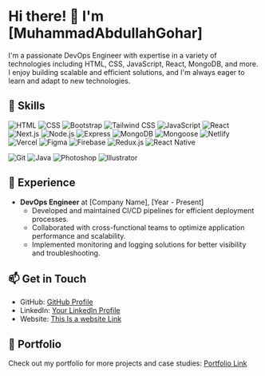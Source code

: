 

# Hi there! 👋 I'm [MuhammadAbdullahGohar]



I'm a passionate DevOps Engineer with expertise in a variety of technologies including HTML, CSS, JavaScript, React, MongoDB, and more. I enjoy building scalable and efficient solutions, and I'm always eager to learn and adapt to new technologies.

## 🚀 Skills

![HTML](https://img.shields.io/badge/HTML-Expert-orange?style=flat-square&logo=html5)
![CSS](https://img.shields.io/badge/CSS-Expert-blue?style=flat-square&logo=css3)
![Bootstrap](https://img.shields.io/badge/Bootstrap-Expert-purple?style=flat-square&logo=bootstrap)
![Tailwind CSS](https://img.shields.io/badge/Tailwind_CSS-Expert-blueviolet?style=flat-square&logo=tailwind-css)
![JavaScript](https://img.shields.io/badge/JavaScript-Expert-yellow?style=flat-square&logo=javascript)
![React](https://img.shields.io/badge/React-Expert-blue?style=flat-square&logo=react)
![Next.js](https://img.shields.io/badge/Next.js-Expert-black?style=flat-square&logo=next.js)
![Node.js](https://img.shields.io/badge/Node.js-Expert-green?style=flat-square&logo=node.js)
![Express](https://img.shields.io/badge/Express-Expert-lightgrey?style=flat-square&logo=express)
![MongoDB](https://img.shields.io/badge/MongoDB-Expert-green?style=flat-square&logo=mongodb)
![Mongoose](https://img.shields.io/badge/Mongoose-Expert-yellow?style=flat-square&logo=mongoose)
![Netlify](https://img.shields.io/badge/Netlify-Expert-blue?style=flat-square&logo=netlify)
![Vercel](https://img.shields.io/badge/Vercel-Expert-black?style=flat-square&logo=vercel)
![Figma](https://img.shields.io/badge/Figma-Expert-purple?style=flat-square&logo=figma)
![Firebase](https://img.shields.io/badge/Firebase-Expert-yellow?style=flat-square&logo=firebase)
![Redux.js](https://img.shields.io/badge/Redux.js-Expert-purple?style=flat-square&logo=redux)
![React Native](https://img.shields.io/badge/React_Native-Expert-green?style=flat-square&logo=react)

![Git](https://img.shields.io/badge/Git-Expert-orange?style=flat-square&logo=git)
![Java](https://img.shields.io/badge/Java-Intermediate-red?style=flat-square&logo=java)
![Photoshop](https://img.shields.io/badge/Photoshop-Intermediate-blue?style=flat-square&logo=adobe-photoshop)
![Illustrator](https://img.shields.io/badge/Illustrator-Intermediate-orange?style=flat-square&logo=adobe-illustrator)

## 💼 Experience

- **DevOps Engineer** at [Company Name], [Year - Present]
  - Developed and maintained CI/CD pipelines for efficient deployment processes.
  - Collaborated with cross-functional teams to optimize application performance and scalability.
  - Implemented monitoring and logging solutions for better visibility and troubleshooting.





## 📫 Get in Touch

- GitHub: [GitHub Profile](https://github.com/muhammadabdullahgohar572)
- LinkedIn: [Your LinkedIn Profile](https://www.linkedin.com/in/muhammad-abdullah-gohar-44b7502a2/)
- Website: [This Is a website Link](https://mabdullahm14.netlify.app/)

## 🎨 Portfolio

Check out my portfolio for more projects and case studies: [Portfolio Link](link_to_your_portfolio)
